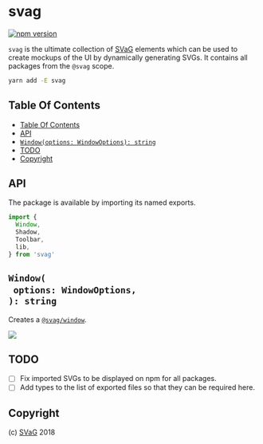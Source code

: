 # svag

[![npm version](https://badge.fury.io/js/svag.svg)](https://npmjs.org/package/svag)

`svag` is the ultimate collection of [SVaG](https://svag.co) elements which can be used to create mockups of the UI by dynamically generating SVGs. It contains all packages from the `@svag` scope.

```sh
yarn add -E svag
```

## Table Of Contents

- [Table Of Contents](#table-of-contents)
- [API](#api)
- [`Window(options: WindowOptions): string`](#windowoptions-windowoptions-string)
- [TODO](#todo)
- [Copyright](#copyright)

## API

The package is available by importing its named exports.

```js
import {
  Window,
  Shadow,
  Toolbar,
  lib,
} from 'svag'
```

## `Window(`<br/>&nbsp;&nbsp;`options: WindowOptions,`<br/>`): string`

Creates a [`@svag/window`](https://github.com/svagco/window).

<img src="https://raw.github.com/svagco/svag/master/images/window.svg?sanitize=true">

## TODO

- [ ] Fix imported SVGs to be displayed on npm for all packages.
- [ ] Add types to the list of exported files so that they can be required here.

## Copyright

(c) [SVaG][1] 2018

[1]: https://svag.co

